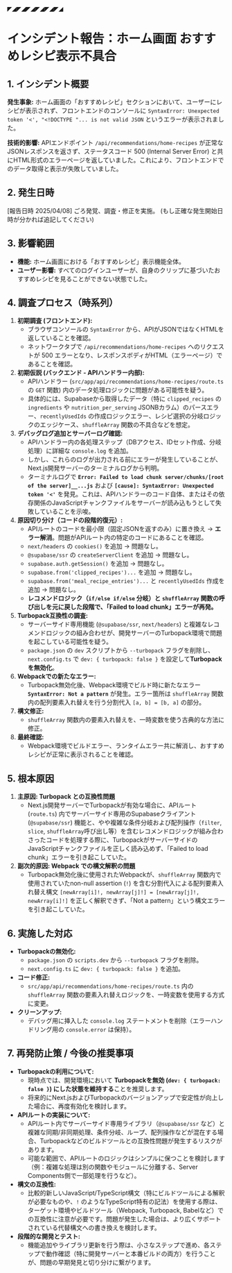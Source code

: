
◤◢◤◢◤◢◤◢◤◢◤◢
# インシデント報告：ホーム画面 おすすめレシピ表示不具合

## 1. インシデント概要

**発生事象:**
ホーム画面の「おすすめレシピ」セクションにおいて、ユーザーにレシピが表示されず、フロントエンドのコンソールに `SyntaxError: Unexpected token '<', "<!DOCTYPE "... is not valid JSON` というエラーが表示されました。

**技術的影響:**
APIエンドポイント `/api/recommendations/home-recipes` が正常なJSONレスポンスを返さず、ステータスコード 500 (Internal Server Error) と共にHTML形式のエラーページを返していました。これにより、フロントエンドでのデータ取得と表示が失敗していました。

## 2. 発生日時

[報告日時 2025/04/08] ごろ発覚、調査・修正を実施。
(もし正確な発生開始日時が分かれば追記してください)

## 3. 影響範囲

*   **機能:** ホーム画面における「おすすめレシピ」表示機能全体。
*   **ユーザー影響:** すべてのログインユーザーが、自身のクリップに基づいたおすすめレシピを見ることができない状態でした。

## 4. 調査プロセス（時系列）

1.  **初期調査 (フロントエンド):**
    *   ブラウザコンソールの `SyntaxError` から、APIがJSONではなくHTMLを返していることを確認。
    *   ネットワークタブで `/api/recommendations/home-recipes` へのリクエストが 500 エラーとなり、レスポンスボディがHTML（エラーページ）であることを確認。
2.  **初期仮説 (バックエンド - APIハンドラー内部):**
    *   APIハンドラー (`src/app/api/recommendations/home-recipes/route.ts` の `GET` 関数) 内のデータ処理ロジックに問題がある可能性を疑う。
    *   具体的には、Supabaseから取得したデータ（特に `clipped_recipes` の `ingredients` や `nutrition_per_serving` JSONBカラム）のパースエラー、`recentlyUsedIds` の作成ロジックエラー、レシピ選択の分岐ロジックのエッジケース、`shuffleArray` 関数の不具合などを想定。
3.  **デバッグログ追加とサーバーログ確認:**
    *   APIハンドラー内の各処理ステップ（DBアクセス、IDセット作成、分岐処理）に詳細な `console.log` を追加。
    *   しかし、これらのログが出力される前にエラーが発生していることが、Next.js開発サーバーのターミナルログから判明。
    *   ターミナルログで **`Error: Failed to load chunk server/chunks/[root of the server]__...js`** および **`[cause]: SyntaxError: Unexpected token '<'`** を発見。これは、APIハンドラーのコード自体、またはその依存関係のJavaScriptチャンクファイルをサーバーが読み込もうとして失敗していることを示唆。
4.  **原因切り分け（コードの段階的復元）:**
    *   APIルートのコードを最小限（固定JSONを返すのみ）に置き換え → **エラー解消**。問題がAPIルート内の特定のコードにあることを確認。
    *   `next/headers` の `cookies()` を追加 → 問題なし。
    *   `@supabase/ssr` の `createServerClient` を追加 → 問題なし。
    *   `supabase.auth.getSession()` を追加 → 問題なし。
    *   `supabase.from('clipped_recipes')...` を追加 → 問題なし。
    *   `supabase.from('meal_recipe_entries')...` と `recentlyUsedIds` 作成を追加 → 問題なし。
    *   **レコメンドロジック（`if/else if/else` 分岐）と `shuffleArray` 関数の呼び出しを元に戻した段階で、「Failed to load chunk」エラーが再発。**
5.  **Turbopack互換性の調査:**
    *   サーバーサイド専用機能 (`@supabase/ssr`, `next/headers`) と複雑なレコメンドロジックの組み合わせが、開発サーバーのTurbopack環境で問題を起こしている可能性を疑う。
    *   `package.json` の `dev` スクリプトから `--turbopack` フラグを削除し、`next.config.ts` で `dev: { turbopack: false }` を設定して**Turbopackを無効化**。
6.  **Webpackでの新たなエラー:**
    *   Turbopack無効化後、Webpack環境でビルド時に新たなエラー **`SyntaxError: Not a pattern`** が発生。エラー箇所は `shuffleArray` 関数内の配列要素入れ替えを行う分割代入 `[a, b] = [b, a]` の部分。
7.  **構文修正:**
    *   `shuffleArray` 関数内の要素入れ替えを、一時変数を使う古典的な方法に修正。
8.  **最終確認:**
    *   Webpack環境でビルドエラー、ランタイムエラー共に解消し、おすすめレシピが正常に表示されることを確認。

## 5. 根本原因

1.  **主原因: Turbopack との互換性問題**
    *   Next.js開発サーバーでTurbopackが有効な場合に、APIルート (`route.ts`) 内でサーバーサイド専用のSupabaseクライアント (`@supabase/ssr`) 機能と、やや複雑な条件分岐および配列操作（`filter`, `slice`, `shuffleArray`呼び出し等）を含むレコメンドロジックが組み合わさったコードを処理する際に、TurbopackがサーバーサイドのJavaScriptチャンクファイルを正しく読み込めず、「Failed to load chunk」エラーを引き起こしていた。
2.  **副次的原因: Webpack での構文解釈の問題**
    *   Turbopack無効化後に使用されたWebpackが、`shuffleArray` 関数内で使用されていたnon-null assertion (`!`) を含む分割代入による配列要素入れ替え構文 `[newArray[i]!, newArray[j]!] = [newArray[j]!, newArray[i]!]` を正しく解釈できず、「Not a pattern」という構文エラーを引き起こしていた。

## 6. 実施した対応

*   **Turbopackの無効化:**
    *   `package.json` の `scripts.dev` から `--turbopack` フラグを削除。
    *   `next.config.ts` に `dev: { turbopack: false }` を追加。
*   **コード修正:**
    *   `src/app/api/recommendations/home-recipes/route.ts` 内の `shuffleArray` 関数の要素入れ替えロジックを、一時変数を使用する方式に変更。
*   **クリーンアップ:**
    *   デバッグ用に挿入した `console.log` ステートメントを削除（エラーハンドリング用の `console.error` は保持）。

## 7. 再発防止策 / 今後の推奨事項

*   **Turbopackの利用について:**
    *   現時点では、開発環境において **Turbopackを無効 (`dev: { turbopack: false }`) にした状態を維持する**ことを推奨します。
    *   将来的にNext.jsおよびTurbopackのバージョンアップで安定性が向上した場合に、再度有効化を検討します。
*   **APIルートの実装について:**
    *   APIルート内でサーバーサイド専用ライブラリ（`@supabase/ssr` など）と複雑な同期/非同期処理、条件分岐、ループ、配列操作などが混在する場合、Turbopackなどのビルドツールとの互換性問題が発生するリスクがあります。
    *   可能な範囲で、APIルートのロジックはシンプルに保つことを検討します（例：複雑な処理は別の関数やモジュールに分離する、Server Components側で一部処理を行うなど）。
*   **構文の互換性:**
    *   比較的新しいJavaScript/TypeScript構文（特にビルドツールによる解釈が必要なものや、`!` のようなTypeScript特有の記法）を使用する際は、ターゲット環境やビルドツール（Webpack, Turbopack, Babelなど）での互換性に注意が必要です。問題が発生した場合は、より広くサポートされている代替構文への書き換えを検討します。
*   **段階的な開発とテスト:**
    *   機能追加やライブラリ更新を行う際は、小さなステップで進め、各ステップで動作確認（特に開発サーバーと本番ビルドの両方）を行うことが、問題の早期発見と切り分けに繋がります。

